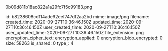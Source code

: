 0b09d811b18ac822a1a29fc7f5c99183.png

id: b8238608cd114ade92eef747df2aa2bd
mime: image/png
filename: 
created_time: 2020-09-27T10:36:46.150Z
updated_time: 2020-09-27T10:36:46.150Z
user_created_time: 2020-09-27T10:36:46.150Z
user_updated_time: 2020-09-27T10:36:46.150Z
file_extension: png
encryption_cipher_text: 
encryption_applied: 0
encryption_blob_encrypted: 0
size: 58263
is_shared: 0
type_: 4